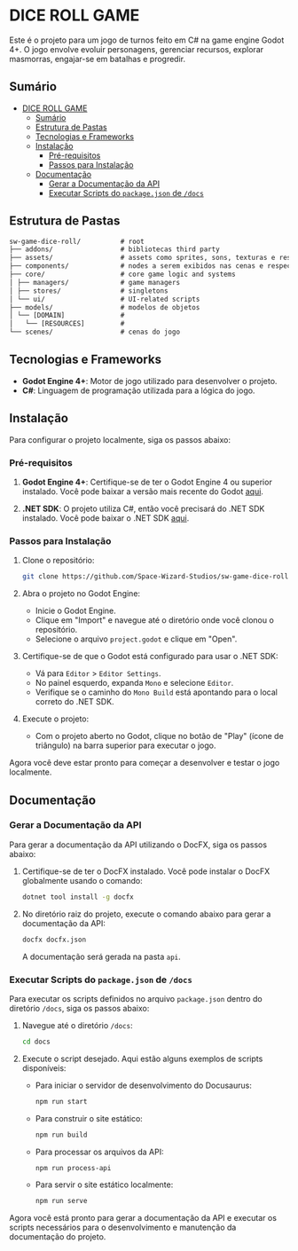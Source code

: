# DICE ROLL GAME

Este é o projeto para um jogo de turnos feito em C# na game engine Godot 4+. O jogo envolve evoluir personagens, gerenciar recursos, explorar masmorras, engajar-se em batalhas e progredir.

## Sumário

- [DICE ROLL GAME](#dice-roll-game)
  - [Sumário](#sumário)
  - [Estrutura de Pastas](#estrutura-de-pastas)
  - [Tecnologias e Frameworks](#tecnologias-e-frameworks)
  - [Instalação](#instalação)
    - [Pré-requisitos](#pré-requisitos)
    - [Passos para Instalação](#passos-para-instalação)
  - [Documentação](#documentação)
    - [Gerar a Documentação da API](#gerar-a-documentação-da-api)
    - [Executar Scripts do `package.json` de `/docs`](#executar-scripts-do-packagejson-de-docs)

## Estrutura de Pastas

```txt
sw-game-dice-roll/          # root
├── addons/                 # bibliotecas third party
├── assets/                 # assets como sprites, sons, texturas e respectivos arquivos de configuração
├── components/             # nodes a serem exibidos nas cenas e respectivos arquivos de
├── core/                   # core game logic and systems
│ ├── managers/             # game managers
│ ├── stores/               # singletons
│ └── ui/                   # UI-related scripts
├── models/                 # modelos de objetos
│ └── [DOMAIN]              #
│   └── [RESOURCES]         #
└── scenes/                 # cenas do jogo
```

## Tecnologias e Frameworks

- **Godot Engine 4+**: Motor de jogo utilizado para desenvolver o projeto.
- **C#**: Linguagem de programação utilizada para a lógica do jogo.

## Instalação

Para configurar o projeto localmente, siga os passos abaixo:

### Pré-requisitos

1. **Godot Engine 4+**: Certifique-se de ter o Godot Engine 4 ou superior instalado. Você pode baixar a versão mais recente do Godot [aqui](https://godotengine.org/download).

2. **.NET SDK**: O projeto utiliza C#, então você precisará do .NET SDK instalado. Você pode baixar o .NET SDK [aqui](https://dotnet.microsoft.com/download).

### Passos para Instalação

1. Clone o repositório:

   ```sh
   git clone https://github.com/Space-Wizard-Studios/sw-game-dice-roll.git
   ```

2. Abra o projeto no Godot Engine:

   - Inicie o Godot Engine.
   - Clique em "Import" e navegue até o diretório onde você clonou o repositório.
   - Selecione o arquivo `project.godot` e clique em "Open".

3. Certifique-se de que o Godot está configurado para usar o .NET SDK:

   - Vá para `Editor` > `Editor Settings`.
   - No painel esquerdo, expanda `Mono` e selecione `Editor`.
   - Verifique se o caminho do `Mono Build` está apontando para o local correto do .NET SDK.

4. Execute o projeto:
   - Com o projeto aberto no Godot, clique no botão de "Play" (ícone de triângulo) na barra superior para executar o jogo.

Agora você deve estar pronto para começar a desenvolver e testar o jogo localmente.

## Documentação

### Gerar a Documentação da API

Para gerar a documentação da API utilizando o DocFX, siga os passos abaixo:

1. Certifique-se de ter o DocFX instalado. Você pode instalar o DocFX globalmente usando o comando:

   ```sh
   dotnet tool install -g docfx
   ```

2. No diretório raiz do projeto, execute o comando abaixo para gerar a documentação da API:

   ```sh
   docfx docfx.json
   ```

   A documentação será gerada na pasta `api`.

### Executar Scripts do `package.json` de `/docs`

Para executar os scripts definidos no arquivo `package.json` dentro do diretório `/docs`, siga os passos abaixo:

1. Navegue até o diretório `/docs`:

   ```sh
   cd docs
   ```

2. Execute o script desejado. Aqui estão alguns exemplos de scripts disponíveis:

   - Para iniciar o servidor de desenvolvimento do Docusaurus:

     ```sh
     npm run start
     ```

   - Para construir o site estático:

     ```sh
     npm run build
     ```

   - Para processar os arquivos da API:

     ```sh
     npm run process-api
     ```

   - Para servir o site estático localmente:

     ```sh
     npm run serve
     ```

Agora você está pronto para gerar a documentação da API e executar os scripts necessários para o desenvolvimento e manutenção da documentação do projeto.
